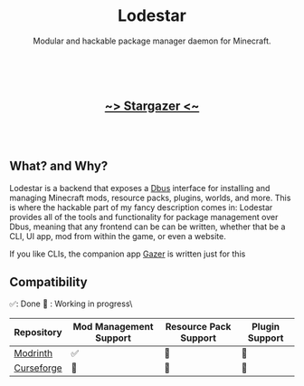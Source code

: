 <div align="center">
  <h1>Lodestar</h1>
 
  <p>Modular and hackable package manager daemon for Minecraft.</p>
  <br>
  <br>
  <br>

  ## [~> Stargazer <~](https://github.com/vividuwu/gazer)

</div>
<br>
<br>
<h2>What? and Why?</h2>

Lodestar is a backend that exposes a [Dbus](https://www.freedesktop.org/wiki/Software/dbus/) interface for installing and managing Minecraft mods, resource packs, plugins, worlds, and more.
This is where the hackable part of my fancy description comes in: Lodestar provides all of the tools and functionality for package management over Dbus, meaning that any frontend can be can be written, whether that be a CLI, UI app, mod from within the game, or even a website.
<br>

If you like CLIs, the companion app [Gazer](https://github.com/vividuwu/gazer) is written just for this

## Compatibility

✅: Done
🚧 : Working in progress\

| Repository | Mod Management Support | Resource Pack Support | Plugin Support |
| --- | --- | --- | --- |
| [Modrinth](https://modrinth.org) | ✅ | 🚧 | 🚧 |
| [Curseforge](https://www.curseforge.com/minecraft/mc-mods) | 🚧 | 🚧 | 🚧 |
